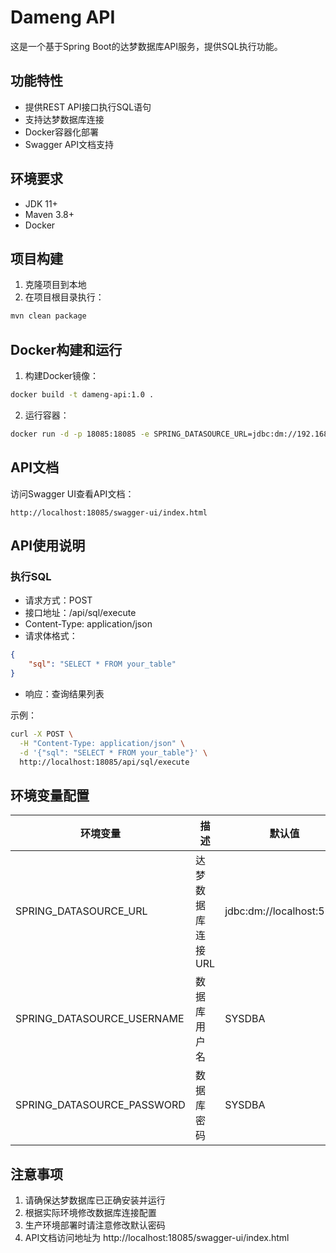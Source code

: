 # Dameng API

这是一个基于Spring Boot的达梦数据库API服务，提供SQL执行功能。

## 功能特性

- 提供REST API接口执行SQL语句
- 支持达梦数据库连接
- Docker容器化部署
- Swagger API文档支持

## 环境要求

- JDK 11+
- Maven 3.8+
- Docker

## 项目构建

1. 克隆项目到本地
2. 在项目根目录执行：
```bash
mvn clean package
```

## Docker构建和运行

1. 构建Docker镜像：
```bash
docker build -t dameng-api:1.0 .
```

2. 运行容器：
```bash
docker run -d -p 18085:18085 -e SPRING_DATASOURCE_URL=jdbc:dm://192.168.30.213:5236 -e SPRING_DATASOURCE_USERNAME=SYSDBA -e SPRING_DATASOURCE_PASSWORD=dameng12345 dameng-api:1.0
```

## API文档

访问Swagger UI查看API文档：
```
http://localhost:18085/swagger-ui/index.html
```

## API使用说明

### 执行SQL

- 请求方式：POST
- 接口地址：/api/sql/execute
- Content-Type: application/json
- 请求体格式：
```json
{
    "sql": "SELECT * FROM your_table"
}
```
- 响应：查询结果列表

示例：
```bash
curl -X POST \
  -H "Content-Type: application/json" \
  -d '{"sql": "SELECT * FROM your_table"}' \
  http://localhost:18085/api/sql/execute
```

## 环境变量配置

| 环境变量 | 描述 | 默认值 |
|---------|------|--------|
| SPRING_DATASOURCE_URL | 达梦数据库连接URL | jdbc:dm://localhost:5236 |
| SPRING_DATASOURCE_USERNAME | 数据库用户名 | SYSDBA |
| SPRING_DATASOURCE_PASSWORD | 数据库密码 | SYSDBA |

## 注意事项

1. 请确保达梦数据库已正确安装并运行
2. 根据实际环境修改数据库连接配置
3. 生产环境部署时请注意修改默认密码
4. API文档访问地址为 http://localhost:18085/swagger-ui/index.html 